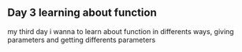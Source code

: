 ## Day 3 learning about function 
my third day i wanna to learn about function in differents ways,
 giving parameters and getting differents parameters